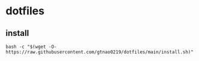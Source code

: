 # dotfiles

## install

```shellscript
bash -c "$(wget -O- https://raw.githubusercontent.com/gtnao0219/dotfiles/main/install.sh)"
```
